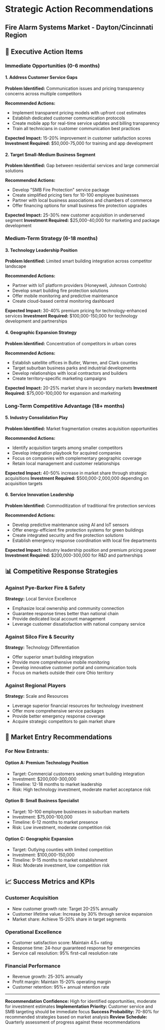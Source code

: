 # Strategic Action Recommendations
## Fire Alarm Systems Market - Dayton/Cincinnati Region

## 🎯 **Executive Action Items**

### Immediate Opportunities (0-6 months)

#### 1. **Address Customer Service Gaps**
**Problem Identified:** Communication issues and pricing transparency concerns across multiple competitors

**Recommended Actions:**
- Implement transparent pricing models with upfront cost estimates
- Establish dedicated customer communication protocols
- Create mobile app for real-time service updates and billing transparency
- Train all technicians in customer communication best practices

**Expected Impact:** 15-20% improvement in customer satisfaction scores
**Investment Required:** $50,000-75,000 for training and app development

#### 2. **Target Small-Medium Business Segment**
**Problem Identified:** Gap between residential services and large commercial solutions

**Recommended Actions:**
- Develop "SMB Fire Protection" service package
- Create simplified pricing tiers for 10-100 employee businesses
- Partner with local business associations and chambers of commerce
- Offer financing options for small business fire protection upgrades

**Expected Impact:** 25-30% new customer acquisition in underserved segment
**Investment Required:** $25,000-40,000 for marketing and package development

### Medium-Term Strategy (6-18 months)

#### 3. **Technology Leadership Position**
**Problem Identified:** Limited smart building integration across competitor landscape

**Recommended Actions:**
- Partner with IoT platform providers (Honeywell, Johnson Controls)
- Develop smart building fire protection solutions
- Offer mobile monitoring and predictive maintenance
- Create cloud-based central monitoring dashboard

**Expected Impact:** 30-40% premium pricing for technology-enhanced services
**Investment Required:** $100,000-150,000 for technology development and partnerships

#### 4. **Geographic Expansion Strategy**
**Problem Identified:** Concentration of competitors in urban cores

**Recommended Actions:**
- Establish satellite offices in Butler, Warren, and Clark counties
- Target suburban business parks and industrial developments
- Develop relationships with local contractors and builders
- Create territory-specific marketing campaigns

**Expected Impact:** 20-25% market share in secondary markets
**Investment Required:** $75,000-100,000 for expansion and marketing

### Long-Term Competitive Advantage (18+ months)

#### 5. **Industry Consolidation Play**
**Problem Identified:** Market fragmentation creates acquisition opportunities

**Recommended Actions:**
- Identify acquisition targets among smaller competitors
- Develop integration playbook for acquired companies
- Focus on companies with complementary geographic coverage
- Retain local management and customer relationships

**Expected Impact:** 40-50% increase in market share through strategic acquisitions
**Investment Required:** $500,000-2,000,000 depending on acquisition targets

#### 6. **Service Innovation Leadership**
**Problem Identified:** Commoditization of traditional fire protection services

**Recommended Actions:**
- Develop predictive maintenance using AI and IoT sensors
- Offer energy-efficient fire protection systems for green buildings
- Create integrated security and fire protection solutions
- Establish emergency response coordination with local fire departments

**Expected Impact:** Industry leadership position and premium pricing power
**Investment Required:** $200,000-300,000 for R&D and partnerships

## 📊 **Competitive Response Strategies**

### Against Pye-Barker Fire & Safety
**Strategy:** Local Service Excellence
- Emphasize local ownership and community connection
- Guarantee response times better than national chain
- Provide dedicated local account management
- Leverage customer dissatisfaction with national company service

### Against Silco Fire & Security
**Strategy:** Technology Differentiation
- Offer superior smart building integration
- Provide more comprehensive mobile monitoring
- Develop innovative customer portal and communication tools
- Focus on markets outside their core Ohio territory

### Against Regional Players
**Strategy:** Scale and Resources
- Leverage superior financial resources for technology investment
- Offer more comprehensive service packages
- Provide better emergency response coverage
- Acquire strategic competitors to gain market share

## 🎯 **Market Entry Recommendations**

### For New Entrants:

#### **Option A: Premium Technology Position**
- Target: Commercial customers seeking smart building integration
- Investment: $200,000-300,000
- Timeline: 12-18 months to market leadership
- Risk: High technology investment, moderate market acceptance risk

#### **Option B: Small Business Specialist**
- Target: 10-100 employee businesses in suburban markets
- Investment: $75,000-100,000
- Timeline: 6-12 months to market presence
- Risk: Low investment, moderate competition risk

#### **Option C: Geographic Expansion**
- Target: Outlying counties with limited competition
- Investment: $100,000-150,000
- Timeline: 9-15 months to market establishment
- Risk: Moderate investment, low competition risk

## 📈 **Success Metrics and KPIs**

### Customer Acquisition
- New customer growth rate: Target 20-25% annually
- Customer lifetime value: Increase by 30% through service expansion
- Market share: Achieve 15-20% share in target segments

### Operational Excellence
- Customer satisfaction score: Maintain 4.5+ rating
- Response time: 24-hour guaranteed response for emergencies
- Service call resolution: 95% first-call resolution rate

### Financial Performance
- Revenue growth: 25-30% annually
- Profit margin: Maintain 15-20% operating margin
- Customer retention: 95%+ annual retention rate

---

**Recommendation Confidence:** High for identified opportunities, moderate for investment estimates
**Implementation Priority:** Customer service and SMB targeting should be immediate focus
**Success Probability:** 70-80% for recommended strategies based on market analysis
**Review Schedule:** Quarterly assessment of progress against these recommendations